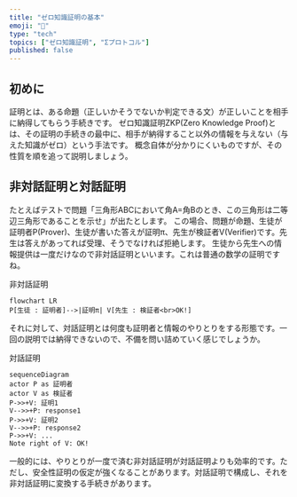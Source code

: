 ```yaml
---
title: "ゼロ知識証明の基本"
emoji: "📖"
type: "tech"
topics: ["ゼロ知識証明", "Σプロトコル"]
published: false
---
```

## 初めに
証明とは、ある命題（正しいかそうでないか判定できる文）が正しいことを相手に納得してもらう手続きです。
ゼロ知識証明ZKP(Zero Knowledge Proof)とは、その証明の手続きの最中に、相手が納得すること以外の情報を与えない（与えた知識がゼロ）という手法です。
概念自体が分かりにくいものですが、その性質を順を追って説明しましょう。

## 非対話証明と対話証明
たとえばテストで問題「三角形ABCにおいて角A=角Bのとき、この三角形は二等辺三角形であることを示せ」が出たとします。
この場合、問題が命題、生徒が証明者P(Prover)、生徒が書いた答えが証明π、先生が検証者V(Verifier)です。先生は答えがあってれば受理、そうでなければ拒絶します。
生徒から先生への情報提供は一度だけなので非対話証明といいます。これは普通の数学の証明ですね。

非対話証明
```mermaid
flowchart LR
P[生徒 : 証明者]-->|証明π| V[先生 : 検証者<br>OK!]
```

それに対して、対話証明とは何度も証明者と情報のやりとりをする形態です。一回の説明では納得できないので、不備を問い詰めていく感じでしょうか。

対話証明
```mermaid
sequenceDiagram
actor P as 証明者
actor V as 検証者
P->>+V: 証明1
V-->>+P: response1
P->>+V: 証明2
V-->>+P: response2
P->>+V: ...
Note right of V: OK!
```

一般的には、やりとりが一度で済む非対話証明が対話証明よりも効率的です。ただし、安全性証明の仮定が強くなることがあります。対話証明で構成し、それを非対話証明に変換する手続きがあります。
